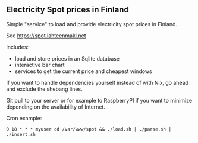 Electricity Spot prices in Finland
----------------------------

Simple "service" to load and provide electricity spot prices in Finland.

See https://spot.lahteenmaki.net

Includes:
- load and store prices in an Sqlite database
- interactive bar chart
- services to get the current price and cheapest windows

If you want to handle dependencies yourself instead of with Nix, go ahead and exclude the shebang lines.

Git pull to your server or for example to RaspberryPI if you want to minimize depending on the availability of Internet.

Cron example:
```
0 18 * * * myuser cd /var/www/spot && ./load.sh | ./parse.sh | ./insert.sh
```
